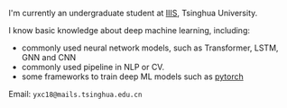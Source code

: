 I'm currently an undergraduate student at [IIIS](https://iiis.tsinghua.edu.cn/en/), Tsinghua University.

I know basic knowledge about deep machine learning, including:
  - commonly used neural network models, such as Transformer, LSTM, GNN and CNN
  - commonly used pipeline in NLP or CV.
  - some frameworks to train deep ML models such as [pytorch](https://github.com/pytorch/pytorch)

Email: `yxc18@mails.tsinghua.edu.cn`
